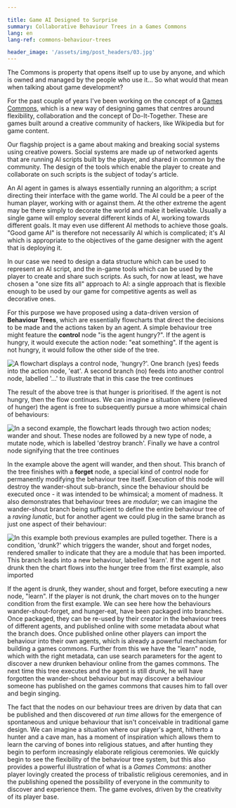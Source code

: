 ```yaml
---

title: Game AI Designed to Surprise
summary: Collaborative Behaviour Trees in a Games Commons
lang: en
lang-ref: commons-behaviour-trees

header_image: '/assets/img/post_headers/03.jpg'
---
```


The Commons is property that opens itself up to use by anyone, and which is owned and managed by the people who use it... So what would that mean when talking about game development?

For the past couple of years I've been working on the concept of a [Games Commons](https://gamescommons.com/), which is a new way of designing games that centres around flexibility, collaboration and the concept of Do-It-Together. These are games built around a creative community of hackers, like Wikipedia but for game content.

Our flagship project is a game about making and breaking social systems using creative powers. Social systems are made up of networked agents that are running AI scripts built by the player, and shared in common by the community. The design of the tools which enable the player to create and collaborate on such scripts is the subject of today's article.

An AI agent in games is always essentially running an algorithm; a script directing their interface with the game world. The AI could be a peer of the human player, working with or against them. At the other extreme the agent may be there simply to decorate the world and make it believable. Usually a single game will employ several different kinds of AI, working towards different goals. It may even use different AI methods to achieve those goals. "Good game AI" is therefore not necessarily AI which is complicated; it's AI which is appropriate to the objectives of the game designer with the agent that is deploying it.

In our case we need to design a data structure which can be used to represent an AI script, and the in-game tools which can be used by the player to create and share such scripts. As such, for now at least, we have chosen a "one size fits all" approach to AI: a single approach that is flexible enough to be used by our game for competitive agents as well as decorative ones.

For this purpose we have proposed using a data-driven version of **Behaviour Trees**, which are essentially flowcharts that direct the decisions to be made and the actions taken by an agent. A simple behaviour tree might feature the **control** node "is the agent hungry?". If the agent is hungry, it would execute the action node: "eat something". If the agent is not hungry, it would follow the other side of the tree.

<img src="{{ '/assets/img/post_assets/behaviour-trees/behaviour_tree_example.png' | absolute_url }}" class="blog-centred-image" alt="A flowchart displays a control node, 'hungry?'. One branch (yes) feeds into the action node, 'eat'. A second branch (no) feeds into another control node, labelled '...' to illustrate that in this case the tree continues" />

The result of the above tree is that hunger is prioritised. If the agent is not hungry, then the flow continues. We can imagine a situation where (relieved of hunger) the agent is free to subsequently pursue a more whimsical chain of behaviours:

<img src="{{ '/assets/img/post_assets/behaviour-trees/wander_shout.png' | absolute_url }}" class="blog-full-image" alt="In a second example, the flowchart leads through two action nodes; wander and shout. These nodes are followed by a new type of node, a mutate node, which is labelled 'destroy branch'. Finally we have a control node signifying that the tree continues">

In the example above the agent will wander, and then shout. This branch of the tree finishes with a **forget** node, a special kind of control node for permanently modifying the behaviour tree itself. Execution of this node will destroy the wander-shout sub-branch, since the behaviour should be executed once - it was intended to be whimsical; a moment of madness. It also demonstrates that behaviour trees are _modular_; we can imagine the wander-shout branch being sufficient to define the entire behaviour tree of a _raving lunatic_, but for another agent we could plug in the same branch as just one aspect of their behaviour:

<img src="{{ '/assets/img/post_assets/behaviour-trees/learning.png' | absolute_url }}" class="blog-full-image" alt="In this example both previous examples are pulled together. There is a condition, 'drunk?' which triggers the wander, shout and forget nodes, rendered smaller to indicate that they are a module that has been imported. This branch leads into a new behaviour, labelled 'learn'. If the agent is not drunk then the chart flows into the hunger tree from the first example, also imported">

If the agent is drunk, they wander, shout and forget, before executing a new node, "learn". If the player is not drunk, the chart moves on to the hunger condition from the first example. We can see here how the behaviours wander-shout-forget, and hunger-eat, have been packaged into branches. Once packaged, they can be re-used by their creator in the behaviour trees of different agents, and published online with some metadata about what the branch does. Once published online other players can import the behaviour into their own agents, which is already a powerful mechanism for building a games commons. Further from this we have the "learn" node, which with the right metadata, can use search parameters for the agent to discover a new drunken behaviour online from the games commons. The next time this tree executes and the agent is still drunk, he will have forgotten the wander-shout behaviour but may discover a behaviour someone has published on the games commons that causes him to fall over and begin singing.

The fact that the nodes on our behaviour trees are driven by data that can be published and then discovered _at run time_ allows for the emergence of spontaneous and unique behaviour that isn't conceivable in traditional game design. We can imagine a situation where our player's agent, hitherto a hunter and a cave man, has a moment of inspiration which allows them to learn the carving of bones into religious statues, and after hunting they begin to perform increasingly elaborate religious ceremonies. We quickly begin to see the flexibility of the behaviour tree system, but this also provides a powerful illustration of what is a _Games Commons_: another player lovingly created the process of tribalistic religious ceremonies, and in the publishing opened the possibility of everyone in the community to discover and experience them. The game evolves, driven by the creativity of its player base.
